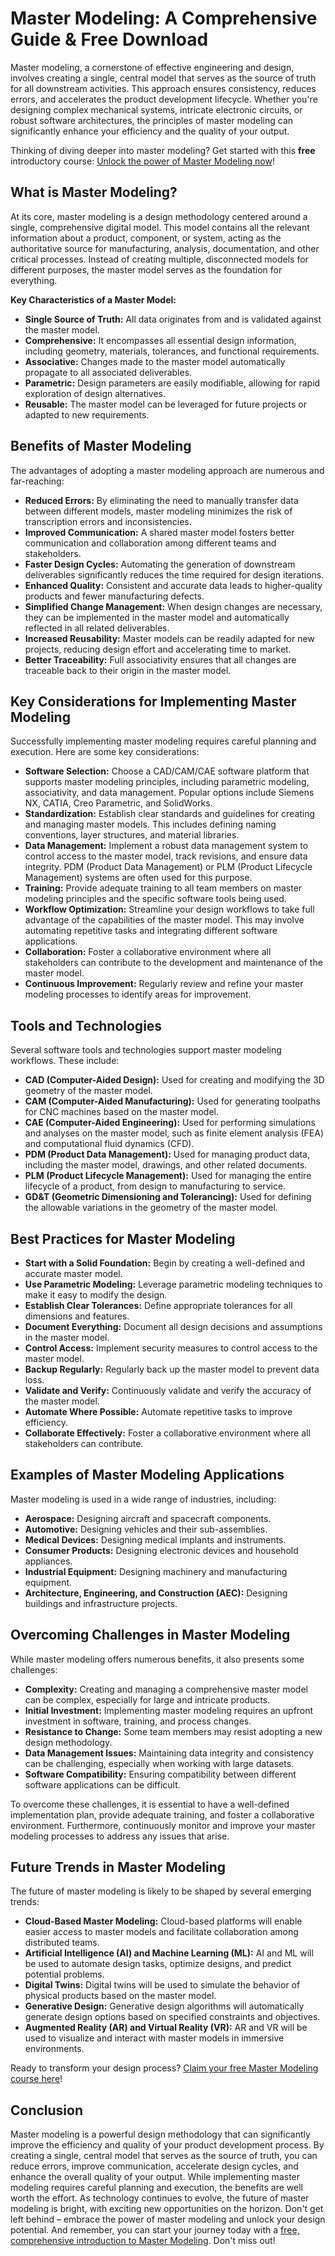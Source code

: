 # Master Modeling: A Comprehensive Guide & Free Download

Master modeling, a cornerstone of effective engineering and design, involves creating a single, central model that serves as the source of truth for all downstream activities. This approach ensures consistency, reduces errors, and accelerates the product development lifecycle. Whether you're designing complex mechanical systems, intricate electronic circuits, or robust software architectures, the principles of master modeling can significantly enhance your efficiency and the quality of your output.

Thinking of diving deeper into master modeling? Get started with this **free** introductory course: [Unlock the power of Master Modeling now](https://udemywork.com/master-modeling)!

## What is Master Modeling?

At its core, master modeling is a design methodology centered around a single, comprehensive digital model. This model contains all the relevant information about a product, component, or system, acting as the authoritative source for manufacturing, analysis, documentation, and other critical processes. Instead of creating multiple, disconnected models for different purposes, the master model serves as the foundation for everything.

**Key Characteristics of a Master Model:**

*   **Single Source of Truth:** All data originates from and is validated against the master model.
*   **Comprehensive:** It encompasses all essential design information, including geometry, materials, tolerances, and functional requirements.
*   **Associative:** Changes made to the master model automatically propagate to all associated deliverables.
*   **Parametric:** Design parameters are easily modifiable, allowing for rapid exploration of design alternatives.
*   **Reusable:** The master model can be leveraged for future projects or adapted to new requirements.

## Benefits of Master Modeling

The advantages of adopting a master modeling approach are numerous and far-reaching:

*   **Reduced Errors:** By eliminating the need to manually transfer data between different models, master modeling minimizes the risk of transcription errors and inconsistencies.
*   **Improved Communication:** A shared master model fosters better communication and collaboration among different teams and stakeholders.
*   **Faster Design Cycles:** Automating the generation of downstream deliverables significantly reduces the time required for design iterations.
*   **Enhanced Quality:** Consistent and accurate data leads to higher-quality products and fewer manufacturing defects.
*   **Simplified Change Management:** When design changes are necessary, they can be implemented in the master model and automatically reflected in all related deliverables.
*   **Increased Reusability:** Master models can be readily adapted for new projects, reducing design effort and accelerating time to market.
*   **Better Traceability:** Full associativity ensures that all changes are traceable back to their origin in the master model.

## Key Considerations for Implementing Master Modeling

Successfully implementing master modeling requires careful planning and execution. Here are some key considerations:

*   **Software Selection:** Choose a CAD/CAM/CAE software platform that supports master modeling principles, including parametric modeling, associativity, and data management. Popular options include Siemens NX, CATIA, Creo Parametric, and SolidWorks.
*   **Standardization:** Establish clear standards and guidelines for creating and managing master models. This includes defining naming conventions, layer structures, and material libraries.
*   **Data Management:** Implement a robust data management system to control access to the master model, track revisions, and ensure data integrity. PDM (Product Data Management) or PLM (Product Lifecycle Management) systems are often used for this purpose.
*   **Training:** Provide adequate training to all team members on master modeling principles and the specific software tools being used.
*   **Workflow Optimization:** Streamline your design workflows to take full advantage of the capabilities of the master model. This may involve automating repetitive tasks and integrating different software applications.
*   **Collaboration:** Foster a collaborative environment where all stakeholders can contribute to the development and maintenance of the master model.
*   **Continuous Improvement:** Regularly review and refine your master modeling processes to identify areas for improvement.

## Tools and Technologies

Several software tools and technologies support master modeling workflows. These include:

*   **CAD (Computer-Aided Design):** Used for creating and modifying the 3D geometry of the master model.
*   **CAM (Computer-Aided Manufacturing):** Used for generating toolpaths for CNC machines based on the master model.
*   **CAE (Computer-Aided Engineering):** Used for performing simulations and analyses on the master model, such as finite element analysis (FEA) and computational fluid dynamics (CFD).
*   **PDM (Product Data Management):** Used for managing product data, including the master model, drawings, and other related documents.
*   **PLM (Product Lifecycle Management):** Used for managing the entire lifecycle of a product, from design to manufacturing to service.
*   **GD&T (Geometric Dimensioning and Tolerancing):** Used for defining the allowable variations in the geometry of the master model.

## Best Practices for Master Modeling

*   **Start with a Solid Foundation:** Begin by creating a well-defined and accurate master model.
*   **Use Parametric Modeling:** Leverage parametric modeling techniques to make it easy to modify the design.
*   **Establish Clear Tolerances:** Define appropriate tolerances for all dimensions and features.
*   **Document Everything:** Document all design decisions and assumptions in the master model.
*   **Control Access:** Implement security measures to control access to the master model.
*   **Backup Regularly:** Regularly back up the master model to prevent data loss.
*   **Validate and Verify:** Continuously validate and verify the accuracy of the master model.
*   **Automate Where Possible:** Automate repetitive tasks to improve efficiency.
*   **Collaborate Effectively:** Foster a collaborative environment where all stakeholders can contribute.

## Examples of Master Modeling Applications

Master modeling is used in a wide range of industries, including:

*   **Aerospace:** Designing aircraft and spacecraft components.
*   **Automotive:** Designing vehicles and their sub-assemblies.
*   **Medical Devices:** Designing medical implants and instruments.
*   **Consumer Products:** Designing electronic devices and household appliances.
*   **Industrial Equipment:** Designing machinery and manufacturing equipment.
*   **Architecture, Engineering, and Construction (AEC):** Designing buildings and infrastructure projects.

## Overcoming Challenges in Master Modeling

While master modeling offers numerous benefits, it also presents some challenges:

*   **Complexity:** Creating and managing a comprehensive master model can be complex, especially for large and intricate products.
*   **Initial Investment:** Implementing master modeling requires an upfront investment in software, training, and process changes.
*   **Resistance to Change:** Some team members may resist adopting a new design methodology.
*   **Data Management Issues:** Maintaining data integrity and consistency can be challenging, especially when working with large datasets.
*   **Software Compatibility:** Ensuring compatibility between different software applications can be difficult.

To overcome these challenges, it is essential to have a well-defined implementation plan, provide adequate training, and foster a collaborative environment. Furthermore, continuously monitor and improve your master modeling processes to address any issues that arise.

## Future Trends in Master Modeling

The future of master modeling is likely to be shaped by several emerging trends:

*   **Cloud-Based Master Modeling:** Cloud-based platforms will enable easier access to master models and facilitate collaboration among distributed teams.
*   **Artificial Intelligence (AI) and Machine Learning (ML):** AI and ML will be used to automate design tasks, optimize designs, and predict potential problems.
*   **Digital Twins:** Digital twins will be used to simulate the behavior of physical products based on the master model.
*   **Generative Design:** Generative design algorithms will automatically generate design options based on specified constraints and objectives.
*   **Augmented Reality (AR) and Virtual Reality (VR):** AR and VR will be used to visualize and interact with master models in immersive environments.

Ready to transform your design process? [Claim your free Master Modeling course here](https://udemywork.com/master-modeling)!

## Conclusion

Master modeling is a powerful design methodology that can significantly improve the efficiency and quality of your product development process. By creating a single, central model that serves as the source of truth, you can reduce errors, improve communication, accelerate design cycles, and enhance the overall quality of your output. While implementing master modeling requires careful planning and execution, the benefits are well worth the effort. As technology continues to evolve, the future of master modeling is bright, with exciting new opportunities on the horizon. Don't get left behind – embrace the power of master modeling and unlock your design potential. And remember, you can start your journey today with a [free, comprehensive introduction to Master Modeling](https://udemywork.com/master-modeling). Don't miss out!

